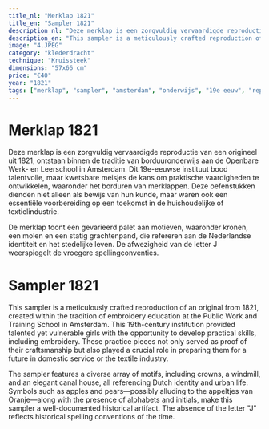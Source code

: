 ```yaml
---
title_nl: "Merklap 1821"
title_en: "Sampler 1821"
description_nl: "Deze merklap is een zorgvuldig vervaardigde reproductie van een origineel uit 1821, ontstaan binnen de traditie van borduuronderwijs aan de Openbare Werk- en Leerschool in Amsterdam."
description_en: "This sampler is a meticulously crafted reproduction of an original from 1821, created within the tradition of embroidery education at the Public Work and Training School in Amsterdam."
image: "4.JPEG"
category: "klederdracht"
technique: "Kruissteek"
dimensions: "57x66 cm"
price: "€40"
year: "1821"
tags: ["merklap", "sampler", "amsterdam", "onderwijs", "19e eeuw", "reproductie"]
---
```


# Merklap 1821

Deze merklap is een zorgvuldig vervaardigde reproductie van een origineel uit 1821, ontstaan binnen de traditie van borduuronderwijs aan de Openbare Werk- en Leerschool in Amsterdam. Dit 19e-eeuwse instituut bood talentvolle, maar kwetsbare meisjes de kans om praktische vaardigheden te ontwikkelen, waaronder het borduren van merklappen. Deze oefenstukken dienden niet alleen als bewijs van hun kunde, maar waren ook een essentiële voorbereiding op een toekomst in de huishoudelijke of textielindustrie.

De merklap toont een gevarieerd palet aan motieven, waaronder kronen, een molen en een statig grachtenpand, die refereren aan de Nederlandse identiteit en het stedelijke leven. De afwezigheid van de letter J weerspiegelt de vroegere spellingconventies.

# Sampler 1821

This sampler is a meticulously crafted reproduction of an original from 1821, created within the tradition of embroidery education at the Public Work and Training School in Amsterdam. This 19th-century institution provided talented yet vulnerable girls with the opportunity to develop practical skills, including embroidery. These practice pieces not only served as proof of their craftsmanship but also played a crucial role in preparing them for a future in domestic service or the textile industry.

The sampler features a diverse array of motifs, including crowns, a windmill, and an elegant canal house, all referencing Dutch identity and urban life. Symbols such as apples and pears—possibly alluding to the appeltjes van Oranje—along with the presence of alphabets and initials, make this sampler a well-documented historical artifact. The absence of the letter "J" reflects historical spelling conventions of the time.
